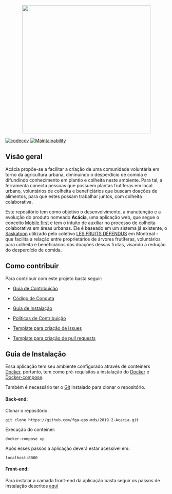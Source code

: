 <p align="center">  <img src="img/wordmark_1.svg" width="400"></p>

[![codecov](https://codecov.io/gh/fga-eps-mds/2019.2-Acacia/branch/develop/graph/badge.svg)](https://codecov.io/gh/fga-eps-mds/2019.2-Acacia)
[![Maintainability](https://api.codeclimate.com/v1/badges/9ceab9b0533182362c16/maintainability)](https://codeclimate.com/github/fga-eps-mds/2019.2-Acacia/maintainability)

## Visão geral

Acácia propõe-se a facilitar a criação de uma comunidade voluntária em torno da agricultura urbana, diminuindo o desperdício de comida e difundindo conhecimento em plantio e colheita neste ambiente. Para tal, a ferramenta conecta pessoas que possuem plantas frutíferas em local urbano, voluntários de colheita e beneficiários que buscam doações de alimentos, para que estes possam trabalhar juntos, com colheita colaborativa.

Este repositório tem como objetivo o desenvolvimento, a manutenção e a evolução do produto nomeado **Acácia**, uma aplicação web, que segue o conceito [Mobile first](https://digitalks.com.br/artigos/mobile-first-e-o-que-voce-realmente-precisa-saber-respeito/) e tem o intuito de auxiliar no processo de colheita colaborativa em áreas urbanas. Ele é baseado em um sistema já existente, o [Saskatoon](https://github.com/tiagovaz/saskatoon) utilizado pelo coletivo [LES FRUITS DÉFENDUS](https://santropolroulant.org/en/what-is-the-roulant/collectives/fruits-defendus/) em Montreal - que facilita a relação entre proprietários de árvores frutíferas, voluntários para colheita e beneficiários das doações dessas frutas, visando a redução do desperdício de comida.

  

## Como contribuir

  

Para contribuir com este projeto basta seguir:

-  [Guia de Contribuição](https://fga-eps-mds.github.io/2019.2-Acacia/#/contributing) 

-  [Código de Conduta](https://fga-eps-mds.github.io/2019.2-Acacia/#/code-of-conduct)

-  [Guia de Instalação](#guia-de-instalação)

-  [Políticas de Contribuição](https://fga-eps-mds.github.io/2019.2-Acacia/#/policies)

-  [Template para criação de issues](https://github.com/fga-eps-mds/2019.2-Acacia/tree/develop/.github/ISSUE_TEMPLATE)

-  [Template para criação de pull requests](https://github.com/fga-eps-mds/2019.2-Acacia/blob/develop/.github/PULL_REQUEST_TEMPLATE.md)

  

## Guia de Instalação

  

Essa aplicação tem seu ambiente configurado através de conteiners [Docker](https://www.docker.com), portanto, tem como pré-requisitos a instalação do [Docker](https://www.docker.com/get-started) e [Docker-compose](https://docs.docker.com/compose/install/).

Também é necessário ter o [Git](https://git-scm.com) instalado para clonar o repositório.

  

#### Back-end:

Clonar o repositório:

  

`git clone https://github.com/fga-eps-mds/2019.2-Acacia.git`

  

Execução do conteiner:

  

`docker-compose up`

  

Após esses passos a aplicação deverá estar acessível em:

  

`localhost:8000`

  

#### Front-end:

Para instalar a camada front-end da aplicação basta seguir os passos de instalação descritos [aqui](https://github.com/fga-eps-mds/2019.2-Acacia-Frontend)
